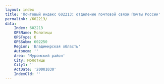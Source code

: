 ```yaml
---
layout: index
title: 'Почтовый индекс 602213: отделение почтовой связи Почты России'
permalink: /602213/
data:
    Index: 602213
    OPSName: Молотицы
    OPSType: О
    OPSSubm: 602250
    Region: 'Владимирская область'
    Autonom: ''
    Area: 'Муромский район'
    City: Молотицы
    City1: ''
    ActDate: '20001030'
    IndexOld: ''
---
```

